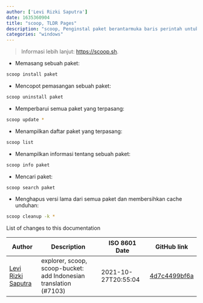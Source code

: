 ```yaml
---
author: ['Levi Rizki Saputra']
date: 1635360904
title: "scoop, TLDR Pages"
description: "scoop, Penginstal paket berantarmuka baris perintah untuk Windows."
categories: "windows"
---
```

> Informasi lebih lanjut: <https://scoop.sh>.

- Memasang sebuah paket:

```bash
scoop install paket
```

- Mencopot pemasangan sebuah paket:

```bash
scoop uninstall paket
```

- Memperbarui semua paket yang terpasang:

```bash
scoop update *
```

- Menampilkan daftar paket yang terpasang:

```bash
scoop list
```

- Menampilkan informasi tentang sebuah paket:

```bash
scoop info paket
```

- Mencari paket:

```bash
scoop search paket
```

- Menghapus versi lama dari semua paket dan membersihkan cache unduhan:

```bash
scoop cleanup -k *
```
List of changes to this documentation


Author | Description | ISO 8601 Date | GitHub link
------|-----|-----|-----
[Levi Rizki Saputra](mailto:42236775+levirs565@users.noreply.github.com) | explorer, scoop, scoop-bucket: add Indonesian translation (#7103) | 2021-10-27T20:55:04 | [4d7c4499bf6a](https://github.com/tldr-pages/tldr/commit/4d7c4499bf6a6ea03ff3516e523a05b03774604e)

